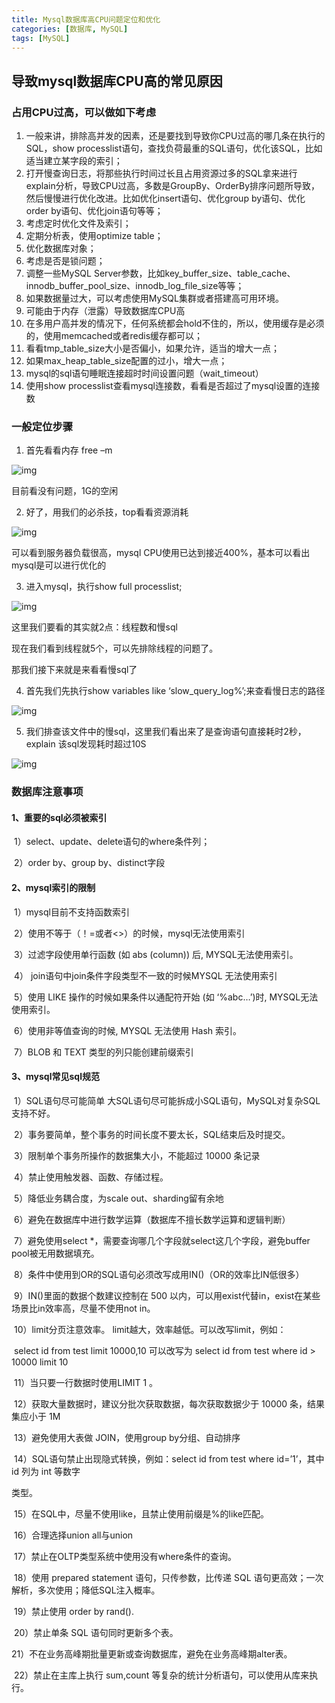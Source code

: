 ```yaml
---
title: Mysql数据库高CPU问题定位和优化
categories: [数据库, MySQL]
tags: [MySQL]
---
```


## 导致mysql数据库CPU高的常见原因

### 占用CPU过高，可以做如下考虑

1. 一般来讲，排除高并发的因素，还是要找到导致你CPU过高的哪几条在执行的SQL，show processlist语句，查找负荷最重的SQL语句，优化该SQL，比如适当建立某字段的索引；
2. 打开慢查询日志，将那些执行时间过长且占用资源过多的SQL拿来进行explain分析，导致CPU过高，多数是GroupBy、OrderBy排序问题所导致，然后慢慢进行优化改进。比如优化insert语句、优化group by语句、优化order by语句、优化join语句等等；
3. 考虑定时优化文件及索引；
4. 定期分析表，使用optimize table；
5. 优化数据库对象；
6. 考虑是否是锁问题；
7. 调整一些MySQL Server参数，比如key_buffer_size、table_cache、innodb_buffer_pool_size、innodb_log_file_size等等；
8. 如果数据量过大，可以考虑使用MySQL集群或者搭建高可用环境。
9. 可能由于内存（泄露）导致数据库CPU高
10. 在多用户高并发的情况下，任何系统都会hold不住的，所以，使用缓存是必须的，使用memcached或者redis缓存都可以；
11. 看看tmp_table_size大小是否偏小，如果允许，适当的增大一点；
12. 如果max_heap_table_size配置的过小，增大一点；
13. mysql的sql语句睡眠连接超时时间设置问题（wait_timeout）
14. 使用show processlist查看mysql连接数，看看是否超过了mysql设置的连接数

### 一般定位步骤

1. 首先看看内存 free –m

![img](http://liyong.one/assets/img/posts/20210414/20200513101427168.png)

  目前看没有问题，1G的空闲

2. 好了，用我们的必杀技，top看看资源消耗

![img](http://liyong.one/assets/img/posts/20210414/20210414004228679.png)

  可以看到服务器负载很高，mysql CPU使用已达到接近400%，基本可以看出mysql是可以进行优化的

3. 进入mysql，执行show full processlist;

![img](http://liyong.one/assets/img/posts/20210414/20200513101518678.png)

  这里我们要看的其实就2点：线程数和慢sql

  现在我们看到线程就5个，可以先排除线程的问题了。

  那我们接下来就是来看看慢sql了

4. 首先我们先执行show variables like ‘slow_query_log%’;来查看慢日志的路径

![img](http://liyong.one/assets/img/posts/20210414/20200513101539941.png)

5. 我们排查该文件中的慢sql，这里我们看出来了是查询语句直接耗时2秒，explain 该sql发现耗时超过10S

![img](http://liyong.one/assets/img/posts/20210414/text_aHR0cHM6Ly9ibG9nLmNzZG4ubmV0L3l3ODA0OTA5NDY1.png)

### 数据库注意事项

#### 1、重要的sql必须被索引

​	1）select、update、delete语句的where条件列；

​	2）order by、group by、distinct字段

#### 2、mysql索引的限制

​	1）mysql目前不支持函数索引

​	2）使用不等于（！=或者<>）的时候，mysql无法使用索引

​	3）过滤字段使用单行函数 (如 abs (column)) 后, MYSQL无法使用索引。

​	4） join语句中join条件字段类型不一致的时候MYSQL 无法使用索引

​	5）使用 LIKE 操作的时候如果条件以通配符开始 (如 ‘%abc…’)时, MYSQL无法使用索引。

​	6）使用非等值查询的时候, MYSQL 无法使用 Hash 索引。

​	7）BLOB 和 TEXT 类型的列只能创建前缀索引

#### 3、mysql常见sql规范

​	1）SQL语句尽可能简单 大SQL语句尽可能拆成小SQL语句，MySQL对复杂SQL支持不好。

​	2）事务要简单，整个事务的时间长度不要太长，SQL结束后及时提交。

​	3）限制单个事务所操作的数据集大小，不能超过 10000 条记录

​	4）禁止使用触发器、函数、存储过程。

​	5）降低业务耦合度，为scale out、sharding留有余地

​	6）避免在数据库中进行数学运算（数据库不擅长数学运算和逻辑判断）

​	7）避免使用select *，需要查询哪几个字段就select这几个字段，避免buffer pool被无用数据填充。

​	8）条件中使用到OR的SQL语句必须改写成用IN()（OR的效率比IN低很多）

​	9）IN()里面的数据个数建议控制在 500 以内，可以用exist代替in，exist在某些场景比in效率高，尽量不使用not in。

​	10）limit分页注意效率。 limit越大，效率越低。可以改写limit，例如：

​	select id from test limit 10000,10 可以改写为 select id from test where id > 10000 limit 10

​	11）当只要一行数据时使用LIMIT 1 。

​	12）获取大量数据时，建议分批次获取数据，每次获取数据少于 10000 条，结果集应小于 1M

​	13）避免使用大表做 JOIN，使用group by分组、自动排序

​	14）SQL语句禁止出现隐式转换，例如：select id from test where id=’1’，其中 id 列为 int 等数字

类型。

​	15）在SQL中，尽量不使用like，且禁止使用前缀是%的like匹配。

​	16）合理选择union all与union

​	17）禁止在OLTP类型系统中使用没有where条件的查询。

​	18）使用 prepared statement 语句，只传参数，比传递 SQL 语句更高效；一次解析，多次使用；降低SQL注入概率。

​	19）禁止使用 order by rand().

​	20）禁止单条 SQL 语句同时更新多个表。

​	21）不在业务高峰期批量更新或查询数据库，避免在业务高峰期alter表。

​	22）禁止在主库上执行 sum,count 等复杂的统计分析语句，可以使用从库来执行。




